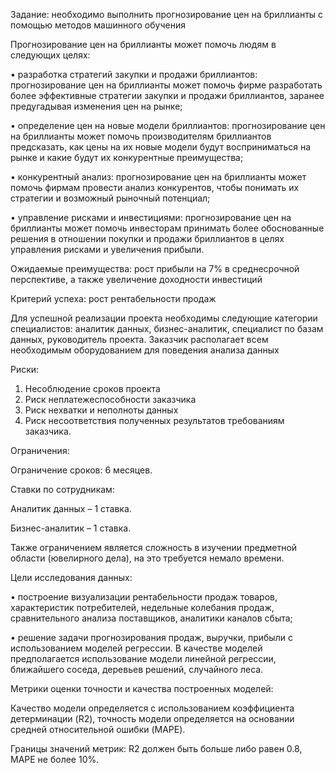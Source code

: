 Задание: необходимо выполнить прогнозирование цен на бриллианты с помощью методов машинного обучения

Прогнозирование цен на бриллианты может помочь людям в следующих целях:

•	разработка стратегий закупки и продажи бриллиантов: прогнозирование цен на бриллианты может помочь фирме разработать более эффективные стратегии закупки и продажи бриллиантов, заранее предугадывая изменения цен на рынке;

•	определение цен на новые модели бриллиантов: прогнозирование цен на бриллианты может помочь производителям бриллиантов предсказать, как цены на их новые модели будут восприниматься на рынке и какие будут их конкурентные преимущества;

•	конкурентный анализ: прогнозирование цен на бриллианты может помочь фирмам провести анализ конкурентов, чтобы понимать их стратегии и возможный рыночный потенциал;

•	управление рисками и инвестициями: прогнозирование цен на бриллианты может помочь инвесторам принимать более обоснованные решения в отношении покупки и продажи бриллиантов в целях управления рисками и увеличения прибыли.

Ожидаемые преимущества: рост прибыли на 7% в среднесрочной перспективе, а также увеличение доходности инвестиций

Критерий успеха: рост рентабельности продаж

Для успешной реализации проекта необходимы следующие категории специалистов: аналитик данных, бизнес-аналитик, специалист по базам данных, руководитель проекта.
Заказчик располагает всем необходимым оборудованием для поведения анализа данных

Риски:
1.	Несоблюдение сроков проекта
2.	Риск неплатежеспособности заказчика
3.	Риск нехватки и неполноты данных
4.	Риск несоответствия полученных результатов требованиям заказчика.

Ограничения:

Ограничение сроков: 6 месяцев.  

Ставки по сотрудникам:

Аналитик данных – 1 ставка.

Бизнес-аналитик – 1 ставка.

Также ограничением является сложность в изучении предметной области (ювелирного дела), на это требуется немало времени.

Цели исследования данных:

•	построение визуализации рентабельности продаж товаров, характеристик потребителей, недельные колебания продаж, сравнительного анализа поставщиков, аналитики каналов сбыта;

•	решение задачи прогнозирования продаж, выручки, прибыли с использованием моделей регрессии. В качестве моделей предполагается использование модели линейной регрессии, ближайшего соседа, деревьев решений, случайного леса.

Метрики оценки точности и качества построенных моделей:

Качество модели определяется с использованием коэффициента детерминации (R2), точность модели определяется на основании средней относительной ошибки (MAPE). 

Границы значений метрик: R2 должен быть больше либо равен 0.8, MAPE не более 10%.

